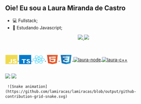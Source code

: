 ## Oie! Eu sou a Laura Miranda de Castro

- 💻 Fullstack;
- 🤩 Estudando Javascript;

<div align="center">
  <a href="https://github.com/lamiracas">
  <img height="180em" src="https://github-readme-stats.vercel.app/api?username=lamiracas&show_icons=true&theme=dracula&include_all_commits=true&count_private=true"/>
  <img height="180em" src="https://github-readme-stats.vercel.app/api/top-langs/?username=lamiracas&layout=compact&langs_count=7&theme=dracula"/>
</div>
  
  ##
  
<div style="display: inline_block"><br>
  <img align="center" alt="laura-Js" height="30" width="40" src="https://raw.githubusercontent.com/devicons/devicon/master/icons/javascript/javascript-plain.svg">
  <img align="center" alt="laura-Ts" height="30" width="40" src="https://raw.githubusercontent.com/devicons/devicon/master/icons/typescript/typescript-plain.svg">
  <img align="center" alt="laura-React" height="30" width="40" src="https://raw.githubusercontent.com/devicons/devicon/master/icons/react/react-original.svg">
  <img align="center" alt="laura-HTML" height="30" width="40" src="https://raw.githubusercontent.com/devicons/devicon/master/icons/html5/html5-original.svg">
  <img align="center" alt="laura-CSS" height="30" width="40" src="https://raw.githubusercontent.com/devicons/devicon/master/icons/css3/css3-original.svg">
  <img align="center" alt="laura-node" height="30" width="40" src="https://cdn.jsdelivr.net/gh/devicons/devicon/icons/nodejs/nodejs-original.svg" />
  <img align="center" alt="laura-c++" height="30" width="40" src="https://cdn.jsdelivr.net/gh/devicons/devicon/icons/cplusplus/cplusplus-line.svg"/>
</div>
  
  ##
  
  <div>
    <a href= "https://www.linkedin.com/in/lamiracas/" target="_blank"> <img src= "https://img.shields.io/badge/LinkedIn-0077B5?style=for-the-badge&logo=linkedin&logoColor=white"       target="_blank"></a>
    <a href = "mailto:lauramirandadecastro@gmail.com"> <img src="https://img.shields.io/badge/-Gmail-%23333?style=for-the-badge&logo=gmail&logoColor=white" target="_blank"></a>
  </div>

  
     ![Snake animation](https://github.com/lamiracas/lamiracas/blob/output/github-contribution-grid-snake.svg)
